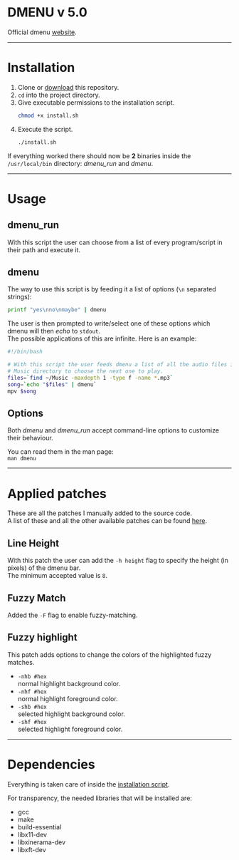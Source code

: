 # DMENU v 5.0

Official dmenu [website].

- - - - - - - - - - - - - - - - - - - - - - - - - - - - - - - - - - - - - - - -

# Installation

1. Clone or [download] this repository.
2. `cd` into the project directory.
3. Give executable permissions to the installation script.
    ```sh
    chmod +x install.sh
    ```
4. Execute the script.
    ```sh
    ./install.sh
    ```

If everything worked there should now be **2** binaries inside the
`/usr/local/bin` directory: *dmenu_run* and *dmenu*.

- - - - - - - - - - - - - - - - - - - - - - - - - - - - - - - - - - - - - - - -

# Usage

## dmenu_run

With this script the user can choose from a list of every program/script in
their path and execute it.

## dmenu

The way to use this script is by feeding it a list of options (`\n` separated
strings):

```sh
printf "yes\nno\nmaybe" | dmenu
```

The user is then prompted to write/select one of these options which dmenu will
then *echo* to `stdout`.  
The possible applications of this are infinite. Here is an example:

```sh
#!/bin/bash

# With this script the user feeds dmenu a list of all the audio files in the
# Music directory to choose the next one to play.
files=`find ~/Music -maxdepth 1 -type f -name *.mp3`
song=`echo "$files" | dmenu`
mpv $song
```

## Options

Both *dmenu* and *dmenu_run* accept command-line options to customize their
behaviour.

You can read them in the man page:  
`man dmenu`

- - - - - - - - - - - - - - - - - - - - - - - - - - - - - - - - - - - - - - - -

# Applied patches

These are all the patches I manually added to the source code.  
A list of these and all the other available patches can be found [here].

## Line Height

With this patch the user can add the `-h height` flag to specify the height (in
pixels) of the dmenu bar.  
The minimum accepted value is `8`.

## Fuzzy Match

Added the `-F` flag to enable fuzzy-matching.

## Fuzzy highlight

This patch adds options to change the colors of the highlighted fuzzy matches.

+ `-nhb #hex`  
    normal highlight background color.
+ `-nhf #hex`  
    normal highlight foreground color.
+ `-shb #hex`  
    selected highlight background color.
+ `-shf #hex`  
    selected highlight foreground color.


- - - - - - - - - - - - - - - - - - - - - - - - - - - - - - - - - - - - - - - -

# Dependencies

Everything is taken care of inside the [installation script].

For transparency, the needed libraries that will be installed are:

+ gcc
+ make
+ build-essential
+ libx11-dev
+ libxinerama-dev
+ libxft-dev

<!-- LINKS -->

[website]:
https://tools.suckless.org/dmenu/
"dmenu's website"

[download]:
https://github.com/marcoplaitano/dmenu/archive/refs/heads/main.zip
"ZIP Download"

[here]:
https://tools.suckless.org/dmenu/patches/
"dmenu's patches"

[installation script]:
install.sh
"Repository file"
